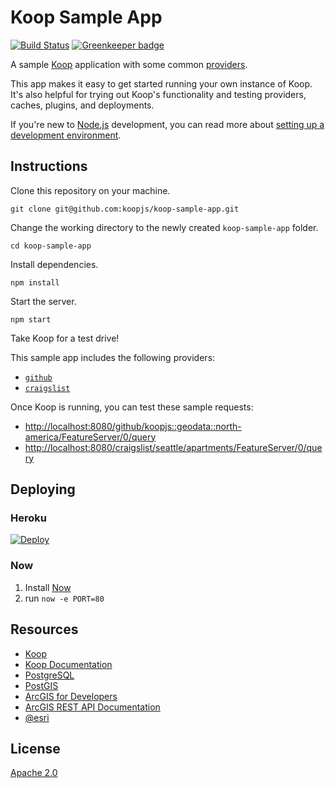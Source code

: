 
# Koop Sample App
[![Build Status](https://travis-ci.org/koopjs/koop-sample-app.svg?branch=master)](https://travis-ci.org/koopjs/koop-sample-app)
[![Greenkeeper badge](https://badges.greenkeeper.io/koopjs/koop-sample-app.svg)](https://greenkeeper.io/)

A sample [Koop](https://github.com/koopjs/koop) application with some common [providers](https://koopjs.github.io/docs/providers).

This app makes it easy to get started running your own instance of Koop. It's also helpful for trying out Koop's functionality and testing providers, caches, plugins, and deployments.

If you're new to [Node.js](https://nodejs.org/) development, you can read more about [setting up a development environment](https://koopjs.github.io/docs/setup).

## Instructions

Clone this repository on your machine.

```
git clone git@github.com:koopjs/koop-sample-app.git
```

Change the working directory to the newly created `koop-sample-app` folder.

```
cd koop-sample-app
```

Install dependencies.

```
npm install
```

Start the server.

```
npm start
```

Take Koop for a test drive!

This sample app includes the following providers:

* [`github`](https://github.com/koopjs/koop-provider-github)
* [`craigslist`](https://github.com/dmfenton/koop-provider-craigslist)

Once Koop is running, you can test these sample requests:

* [http://localhost:8080/github/koopjs::geodata::north-america/FeatureServer/0/query](http://localhost:8080/github/koopjs::geodata::north-america/FeatureServer/0/query)
* [http://localhost:8080/craigslist/seattle/apartments/FeatureServer/0/query](http://localhost:8080/craigslist/seattle/apartments/FeatureServer/0/query)


## Deploying

### Heroku
[![Deploy](https://www.herokucdn.com/deploy/button.svg)](https://heroku.com/deploy?template=https://github.com/koopjs/koop-sample-app)

### Now
1. Install [Now](https://zeit.co/now)
2. run `now -e PORT=80`

## Resources

* [Koop](https://github.com/koopjs/koop)
* [Koop Documentation](https://koopjs.github.io/docs)
* [PostgreSQL](http://www.postgresql.org/)
* [PostGIS](http://postgis.net/)
* [ArcGIS for Developers](http://developers.arcgis.com)
* [ArcGIS REST API Documentation](http://resources.arcgis.com/en/help/arcgis-rest-api/)
* [@esri](http://twitter.com/esri)

## License

[Apache 2.0](LICENSE)
